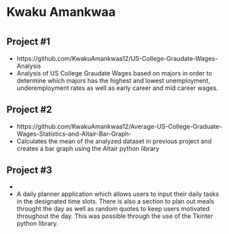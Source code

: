 
<h1>Kwaku Amankwaa<h1>
  
  <h2>Project #1</h2>
  
  <ul>
    <li>https://github.com/KwakuAmankwaa12/US-College-Graudate-Wages-Analysis</li>
    <li>Analysis of US College Graudate Wages based on majors in order to determine which majors has the highest and lowest
      unemployment, underemployment rates as well as early career and mid career wages.</li>
  </ul>
  
  
  
  
  <h2>Project #2</h2>
  
  <ul>
    <li>https://github.com/KwakuAmankwaa12/Average-US-College-Graduate-Wages-Statistics-and-Altair-Bar-Graph-</li>
    <li>Calculates the mean of the analyzed dataset in previous project and creates a bar graph using the Altair python library</li>
  </ul>
  
  
  
  
  <h2>Project #3</h2>
  
  <ul>
    <li></li>
    <li> A daily planner application which allows users to input their daily tasks in the designated time slots. There is also a section to plan out meals throught the day as well as random quotes to keep users motivated throughout the day. This was possible through the use of the Tkinter python library.</li>
    
  </ul>
  
  
  


